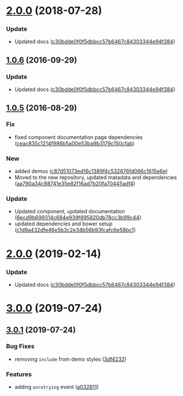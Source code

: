 <a name="2.0.0"></a>
# [2.0.0](https://github.com/advanced-rest-client/web-socket/compare/1.0.5...2.0.0) (2018-07-28)


### Update

* Updated docs ([c30bdde0f0f5dbbcc57b6467c84303344e94f384](https://github.com/advanced-rest-client/web-socket/commit/c30bdde0f0f5dbbcc57b6467c84303344e94f384))



<a name="1.0.6"></a>
## [1.0.6](https://github.com/advanced-rest-client/web-socket/compare/1.0.5...v1.0.6) (2016-09-29)


### Update

* Updated docs ([c30bdde0f0f5dbbcc57b6467c84303344e94f384](https://github.com/advanced-rest-client/web-socket/commit/c30bdde0f0f5dbbcc57b6467c84303344e94f384))



<a name="1.0.5"></a>
## [1.0.5](https://github.com/advanced-rest-client/web-socket/compare/1.0.4...v1.0.5) (2016-08-29)


### Fix

* fixed component documentation page dependencies ([ceac835c1214f986b5a00e53ba9b3179c150cfab](https://github.com/advanced-rest-client/web-socket/commit/ceac835c1214f986b5a00e53ba9b3179c150cfab))

### New

* added demos ([c87d51073ed16c1389f4c532676fd066c1615e6e](https://github.com/advanced-rest-client/web-socket/commit/c87d51073ed16c1389f4c532676fd066c1615e6e))
* Moved to the new repository, updated matadata and dependencies ([aa790a34c88741e35e82f16ad7b20fa70445adf4](https://github.com/advanced-rest-client/web-socket/commit/aa790a34c88741e35e82f16ad7b20fa70445adf4))

### Update

* Updated component, updated documentation ([6ecd9b699314c684e939f895820db78cc3b99c44](https://github.com/advanced-rest-client/web-socket/commit/6ecd9b699314c684e939f895820db78cc3b99c44))
* updated dependencies and bower setup ([c1d9a432dfe46e5b3c2e34b56b93fcafc6e58bc1](https://github.com/advanced-rest-client/web-socket/commit/c1d9a432dfe46e5b3c2e34b56b93fcafc6e58bc1))



# [2.0.0](https://github.com/advanced-rest-client/web-socket/compare/1.0.5...2.0.0) (2019-02-14)


### Update

* Updated docs ([c30bdde0f0f5dbbcc57b6467c84303344e94f384](https://github.com/advanced-rest-client/web-socket/commit/c30bdde0f0f5dbbcc57b6467c84303344e94f384))



# [3.0.0](https://github.com/advanced-rest-client/web-socket/compare/1.0.5...3.0.0) (2019-07-24)



## [3.0.1](https://github.com/advanced-rest-client/web-socket/compare/1.0.5...3.0.1) (2019-07-24)


### Bug Fixes

* removing `include` from demo styles ([3df4232](https://github.com/advanced-rest-client/web-socket/commit/3df4232))


### Features

* adding `onretrying` event ([a032811](https://github.com/advanced-rest-client/web-socket/commit/a032811))




